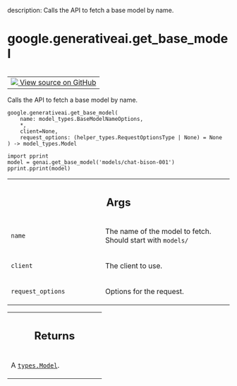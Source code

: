 description: Calls the API to fetch a base model by name.

<div itemscope itemtype="http://developers.google.com/ReferenceObject">
<meta itemprop="name" content="google.generativeai.get_base_model" />
<meta itemprop="path" content="Stable" />
</div>

# google.generativeai.get_base_model

<!-- Insert buttons and diff -->

<table class="tfo-notebook-buttons tfo-api nocontent" align="left">
<td>
  <a target="_blank" href="https://github.com/google/generative-ai-python/blob/master/google/generativeai/models.py#L66-L102">
    <img src="https://www.tensorflow.org/images/GitHub-Mark-32px.png" />
    View source on GitHub
  </a>
</td>
</table>



Calls the API to fetch a base model by name.


<pre class="devsite-click-to-copy prettyprint lang-py tfo-signature-link">
<code>google.generativeai.get_base_model(
    name: model_types.BaseModelNameOptions,
    *,
    client=None,
    request_options: (helper_types.RequestOptionsType | None) = None
) -> model_types.Model
</code></pre>



<!-- Placeholder for "Used in" -->

```
import pprint
model = genai.get_base_model('models/chat-bison-001')
pprint.pprint(model)
```

<!-- Tabular view -->
 <table class="responsive fixed orange">
<colgroup><col width="214px"><col></colgroup>
<tr><th colspan="2"><h2 class="add-link">Args</h2></th></tr>

<tr>
<td>

`name`<a id="name"></a>

</td>
<td>

The name of the model to fetch. Should start with `models/`

</td>
</tr><tr>
<td>

`client`<a id="client"></a>

</td>
<td>

The client to use.

</td>
</tr><tr>
<td>

`request_options`<a id="request_options"></a>

</td>
<td>

Options for the request.

</td>
</tr>
</table>



<!-- Tabular view -->
 <table class="responsive fixed orange">
<colgroup><col width="214px"><col></colgroup>
<tr><th colspan="2"><h2 class="add-link">Returns</h2></th></tr>
<tr class="alt">
<td colspan="2">

A <a href="../../google/generativeai/types/Model.md"><code>types.Model</code></a>.

</td>
</tr>

</table>

